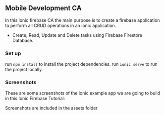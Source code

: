 
## Mobile Development CA

In this ionic firebase CA the main purpose is to create a firebase application to perform all CRUD operations in an ionic application.

- Create, Read, Update and Delete tasks using Firebase Firestore Database.
### Set up
run `npm install` to install the project dependencies.
run `ionic serve` to run the project locally.
### Screenshots
These are some screenshots of the ionic example app we are going to build in this Ionic Firebase Tutorial:

<div>
  Screenshots are included in the assets folder

</div>
